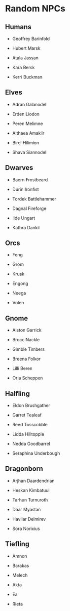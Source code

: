 # Random NPCs

## Humans
- Geoffrey Barinfold
- Hubert Marsk

- Atala Jassan
- Kara Bersk
- Kerri Buckman

## Elves
- Adran Galanodel
- Erden Liodon
- Peren Melimne

- Althaea Amakiir
- Birel Hilimion
- Shava Siannodel

## Dwarves
- Baern Frostbeard
- Durin Ironfist
- Tordek Battlehammer

- Dagnal Fireforge
- Ilde Ungart
- Kathra Dankil

## Orcs
- Feng
- Grom
- Krusk

- Engong
- Neega
- Volen

## Gnome
- Alston Garrick
- Brocc Nackle
- Gimble Timbers

- Breena Folkor
- Lilli Beren
- Orla Scheppen

## Halfling
- Eldon Brushgather
- Garret Tealeaf
- Reed Tosscobble

- Lidda Hilltopple
- Nedda Goodbarrel
- Seraphina Underbough

## Dragonborn
- Arjhan Daardendrian
- Heskan Kimbatuul
- Tarhun Turnuroth

- Daar Myastan
- Havilar Delmirev
- Sora Norixius

## Tiefling
- Amnon
- Barakas
- Melech

- Akta
- Ea
- Rieta
